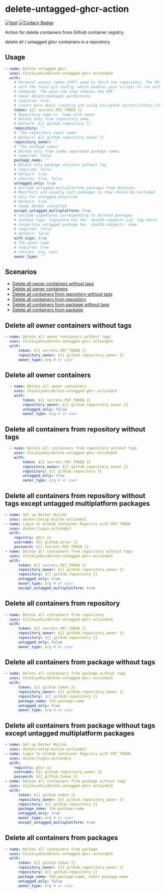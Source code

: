 # delete-untagged-ghcr-action 
[![test](https://github.com/Chizkiyahu/delete-untagged-ghcr-action/actions/workflows/test.yml/badge.svg)](https://github.com/Chizkiyahu/delete-untagged-ghcr-action/actions/workflows/test.yml)
[![Codacy Badge](https://app.codacy.com/project/badge/Grade/94534b5b1d7c4c938149bde7dc6d18e2)](https://www.codacy.com/gh/Chizkiyahu/delete-untagged-ghcr-action/dashboard?utm_source=github.com&amp;utm_medium=referral&amp;utm_content=Chizkiyahu/delete-untagged-ghcr-action&amp;utm_campaign=Badge_Grade)

Action for delete containers from Github container registry

delete all / untagged ghcr containers in a repository
## Usage

<!-- start usage -->
```yaml
- name: Delete untagged ghcr
  uses: Chizkiyahu/delete-untagged-ghcr-action@v5
  with:
    # Personal access token (PAT) used to fetch the repository. The PAT is configured
    # with the local git config, which enables your scripts to run authenticated git
    # commands. The post-job step removes the PAT.
    # needs delete:packages permissions
    # required: true
    # [Learn more about creating and using encrypted secrets](https://help.github.com/en/actions/automating-your-workflow-with-github-actions/creating-and-using-encrypted-secrets)
    token: ${{ secrets.PAT_TOKEN }}
    # Repository name or  name with owner
    # Delete only from repository name
    # Default: ${{ github.repository }}
    repository: ''
    # 'The repository owner name'
    # Default: ${{ github.repository_owner }}
    repository_owner: ''
    # 'The package names'
    # Delete only from comma separated package names
    # required: false
    package_name: ''
    # Delete only package versions without tag
    # required: false
    # Default: true
    # choices: true, false
    untagged_only: true
    # Exclude untagged multiplatform packages from deletion
    # Manifests are usually such packages so they should be excluded
    # only for untagged_only=true
    # Default: true
    # needs docker installed
    except_untagged_multiplatform: true
    # Include signatures corresponding to deleted packages
    # without tags. Signature has the `sha256-<digest>.sig` tag where 
    # respective untagged package has `sha256:<digest>` name
    # required: false
    # default: false
    with_sigs: true
    # The owner type
    # required: true
    # choices: org, user
    owner_type: ''
```
<!-- end usage -->

## Scenarios
-   [Delete all owner containers without tags](#delete-all-owner-containers-without-tags)
-   [Delete all owner containers](#delete-all-owner-containers)
-   [Delete all containers from repository without tags](#delete-all-containers-from-repository-without-tags)
-   [Delete all containers from repository](#delete-all-containers-from-repository)
-   [Delete all containers from package without tags](#delete-all-containers-from-package-without-tags)
-   [Delete all containers from package](#delete-all-containers-from-package)

## Delete all owner containers without tags
```yaml
- name: Delete all owner containers without tags
  uses: Chizkiyahu/delete-untagged-ghcr-action@v5
  with:
      token: ${{ secrets.PAT_TOKEN }}
      repository_owner: ${{ github.repository_owner }}
      owner_type: org # or user
```

## Delete all owner containers
```yaml
  - name: Delete all owner containers
    uses: Chizkiyahu/delete-untagged-ghcr-action@v5
    with:
        token: ${{ secrets.PAT_TOKEN }}
        repository_owner: ${{ github.repository_owner }}
        untagged_only: false
        owner_type: org # or user
```

## Delete all containers from repository without tags
```yaml
  - name: Delete all containers from repository without tags
    uses: Chizkiyahu/delete-untagged-ghcr-action@v5
    with:
        token: ${{ secrets.PAT_TOKEN }}
        repository_owner: ${{ github.repository_owner }}
        repository: ${{ github.repository }}
        untagged_only: true
        owner_type: org # or user

```

## Delete all containers from repository without tags except untagged multiplatform packages
```yaml
- name: Set up Docker Buildx
  uses: docker/setup-buildx-action@v2
- name: Login to GitHub Container Registry with PAT_TOKEN
  uses: docker/login-action@v2
  with:
    registry: ghcr.io
    username: ${{ github.actor }}
    password: ${{ secrets.PAT_TOKEN }}
- name: Delete all containers from repository without tags
  uses: Chizkiyahu/delete-untagged-ghcr-action@v5
  with:
      token: ${{ secrets.PAT_TOKEN }}
      repository_owner: ${{ github.repository_owner }}
      repository: ${{ github.repository }}
      untagged_only: true
      owner_type: org # or user
      except_untagged_multiplatform: true

```


## Delete all containers from repository
```yaml
- name: Delete all containers from repository
  uses: Chizkiyahu/delete-untagged-ghcr-action@v5
  with:
      token: ${{ secrets.PAT_TOKEN }}
      repository_owner: ${{ github.repository_owner }}
      repository: ${{ github.repository }}
      untagged_only: false
      owner_type: org # or user
```

## Delete all containers from package without tags
```yaml
- name: Delete all containers from package without tags
  uses: Chizkiyahu/delete-untagged-ghcr-action@v5
  with:
      token: ${{ github.token }}
      repository_owner: ${{ github.repository_owner }}
      repository: ${{ github.repository }}
      package_name: the-package-name
      untagged_only: true
      owner_type: org # or user
```

## Delete all containers from package without tags except untagged multiplatform packages
```yaml
- name: Set up Docker Buildx
  uses: docker/setup-buildx-action@v2
- name: Login to GitHub Container Registry with PAT_TOKEN
  uses: docker/login-action@v2
  with:
    registry: ghcr.io
    username: ${{ github.repository_owner }}
    password: ${{ github.token }}
- name: Delete all containers from package without tags
  uses: Chizkiyahu/delete-untagged-ghcr-action@v5
  with:
      token: ${{ github.token }}
      repository_owner: ${{ github.repository_owner }}
      repository: ${{ github.repository }}
      package_name: the-package-name
      untagged_only: true
      owner_type: org # or user
      except_untagged_multiplatform: true
```

## Delete all containers from packages
```yaml
- name: Delete all containers from package
  uses: Chizkiyahu/delete-untagged-ghcr-action@v5
  with:
      token: ${{ github.token }}
      repository_owner: ${{ github.repository_owner }}
      repository: ${{ github.repository }}
      package_name: the-package-name, other-package-name
      untagged_only: false
      owner_type: org # or user
```
